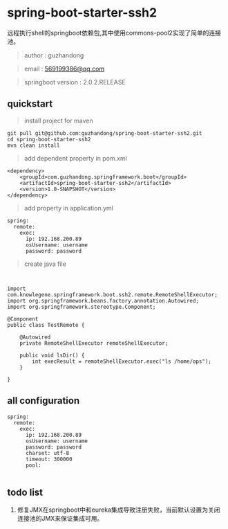 # spring-boot-starter-ssh2

远程执行shell的springboot依赖包,其中使用commons-pool2实现了简单的连接池。

> author : guzhandong  

> email : 569199386@qq.com

> springboot version : 2.0.2.RELEASE



## quickstart

> install project for maven
```
git pull git@github.com:guzhandong/spring-boot-starter-ssh2.git
cd spring-boot-starter-ssh2 
mvn clean install
```


> add dependent property in pom.xml

```
<dependency>
    <groupId>com.guzhandong.springframework.boot</groupId>
    <artifactId>spring-boot-starter-ssh2</artifactId>
    <version>1.0-SNAPSHOT</version>
</dependency>

```


> add property in application.yml


```
spring:
  remote:
    exec:
      ip: 192.168.200.89
      osUsername: username
      password: password

```




> create java file



```


import com.knowlegene.springframework.boot.ssh2.remote.RemoteShellExecutor;
import org.springframework.beans.factory.annotation.Autowired;
import org.springframework.stereotype.Component;

@Component
public class TestRemote {

    @Autowired
    private RemoteShellExecutor remoteShellExecutor;

    public void lsDir() {
        int execResult = remoteShellExecutor.exec("ls /home/ops");
    }

}

```



## all configuration
```
spring:
  remote:
    exec:
      ip: 192.168.200.89
      osUsername: username
      password: password
      charset: utf-8
      timeout: 300000
      pool:
        

```

## todo list

1. 修复JMX在springboot中和eureka集成导致注册失败，当前默认设置为关闭连接池的JMX来保证集成可用。